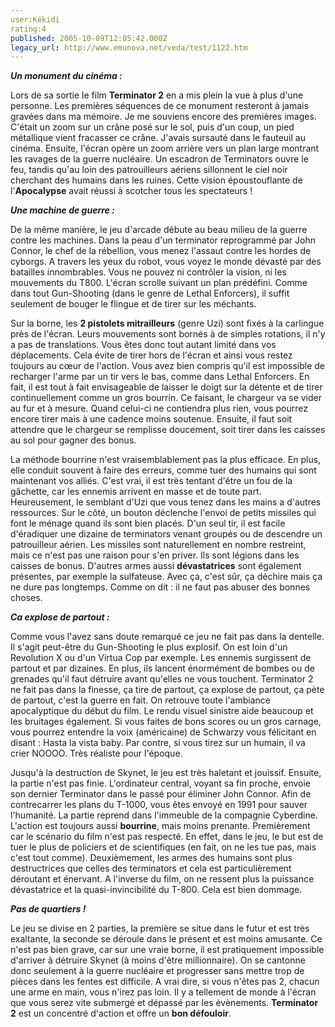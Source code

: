 ```yaml
---
user:Kékidi
rating:4
published: 2005-10-09T12:05:42.000Z
legacy_url: http://www.emunova.net/veda/test/1122.htm
---
```

_**Un monument du cinéma :**_  

  

Lors de sa sortie le film **Terminator 2** en a mis plein la vue à plus d'une personne. Les premières séquences de ce monument resteront à jamais gravées dans ma mémoire. Je me souviens encore des premières images. C'était un zoom sur un crâne posé sur le sol, puis d'un coup, un pied métallique vient fracasser ce crâne. J'avais sursauté dans le fauteuil au cinéma. Ensuite, l'écran opère un zoom arrière vers un plan large montrant les ravages de la guerre nucléaire. Un escadron de Terminators ouvre le feu, tandis qu'au loin des patrouilleurs aériens sillonnent le ciel noir cherchant des humains dans les ruines. Cette vision époustouflante de l'**Apocalypse** avait réussi à scotcher tous les spectateurs !  

  

_**Une machine de guerre :**_  

  

De la même manière, le jeu d'arcade débute au beau milieu de la guerre contre les machines. Dans la peau d'un terminator reprogrammé par John Connor, le chef de la rébellion, vous menez l'assaut contre les hordes de cyborgs. A travers les yeux du robot, vous voyez le monde dévasté par des batailles innombrables. Vous ne pouvez ni contrôler la vision, ni les mouvements du T800\. L'écran scrolle suivant un plan prédéfini. Comme dans tout Gun-Shooting (dans le genre de Lethal Enforcers), il suffit seulement de bouger le flingue et de tirer sur les méchants.  

  

Sur la borne, les **2 pistolets mitrailleurs** (genre Uzi) sont fixés à la carlingue près de l'écran. Leurs mouvements sont bornés à de simples rotations, il n'y a pas de translations. Vous êtes donc tout autant limité dans vos déplacements. Cela évite de tirer hors de l'écran et ainsi vous restez toujours au cœur de l'action. Vous avez bien compris qu'il est impossible de recharger l'arme par un tir vers le bas, comme dans Lethal Enforcers. En fait, il est tout à fait envisageable de laisser le doigt sur la détente et de tirer continuellement comme un gros bourrin. Ce faisant, le chargeur va se vider au fur et à mesure. Quand celui-ci ne contiendra plus rien, vous pourrez encore tirer mais à une cadence moins soutenue. Ensuite, il faut soit attendre que le chargeur se remplisse doucement, soit tirer dans les caisses au sol pour gagner des bonus.  

  

La méthode bourrine n'est vraisemblablement pas la plus efficace. En plus, elle conduit souvent à faire des erreurs, comme tuer des humains qui sont maintenant vos alliés. C'est vrai, il est très tentant d'être un fou de la gâchette, car les ennemis arrivent en masse et de toute part. Heureusement, le semblant d'Uzi que vous tenez dans les mains a d'autres ressources. Sur le côté, un bouton déclenche l'envoi de petits missiles qui font le ménage quand ils sont bien placés. D'un seul tir, il est facile d'éradiquer une dizaine de terminators venant groupés ou de descendre un patrouilleur aérien. Les missiles sont naturellement en nombre restreint, mais ce n'est pas une raison pour s'en priver. Ils sont légions dans les caisses de bonus. D'autres armes aussi **dévastatrices** sont également présentes, par exemple la sulfateuse. Avec ça, c'est sûr, ça déchire mais ça ne dure pas longtemps. Comme on dit : il ne faut pas abuser des bonnes choses.  

  

_**Ca explose de partout :**_  

  

Comme vous l'avez sans doute remarqué ce jeu ne fait pas dans la dentelle. Il s'agit peut-être du Gun-Shooting le plus explosif. On est loin d'un Revolution X ou d'un Virtua Cop par exemple. Les ennemis surgissent de partout et par dizaines. En plus, ils lancent énormément de bombes ou de grenades qu'il faut détruire avant qu'elles ne vous touchent. Terminator 2 ne fait pas dans la finesse, ça tire de partout, ça explose de partout, ça pète de partout, c'est la guerre en fait. On retrouve toute l'ambiance apocalyptique du début du film. Le rendu visuel sinistre aide beaucoup et les bruitages également. Si vous faites de bons scores ou un gros carnage, vous pourrez entendre la voix (américaine) de Schwarzy vous félicitant en disant : Hasta la vista baby. Par contre, si vous tirez sur un humain, il va crier NOOOO. Très réaliste pour l'époque.  

  

Jusqu'à la destruction de Skynet, le jeu est très haletant et jouissif. Ensuite, la partie n'est pas finie. L'ordinateur central, voyant sa fin proche, envoie son dernier Terminator dans le passé pour éliminer John Connor. Afin de contrecarrer les plans du T-1000, vous êtes envoyé en 1991 pour sauver l'humanité. La partie reprend dans l'immeuble de la compagnie Cyberdine. L'action est toujours aussi **bourrine**, mais moins prenante. Premièrement car le scénario du film n'est pas respecté. En effet, dans le jeu, le but est de tuer le plus de policiers et de scientifiques (en fait, on ne les tue pas, mais c'est tout comme). Deuxièmement, les armes des humains sont plus destructrices que celles des terminators et cela est particulièrement déroutant et énervant. A l'inverse du film, on ne ressent plus la puissance dévastatrice et la quasi-invincibilité du T-800\. Cela est bien dommage.  

  

_**Pas de quartiers !**_  

  

Le jeu se divise en 2 parties, la première se situe dans le futur et est très exaltante, la seconde se déroule dans le présent et est moins amusante. Ce n'est pas bien grave, car sur une vraie borne, il est pratiquement impossible d'arriver à détruire Skynet (à moins d'être millionnaire). On se cantonne donc seulement à la guerre nucléaire et progresser sans mettre trop de pièces dans les fentes est difficile. A vrai dire, si vous n'êtes pas 2, chacun une arme en main, vous n'irez pas loin. Il y a tellement de monde à l'écran que vous serez vite submergé et dépassé par les évènements. **Terminator 2** est un concentré d'action et offre un **bon défouloir**.